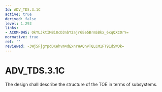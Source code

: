 ```yaml
---
Id: ADV_TDS.3.1C
active: true
derived: false
level: 1.293
links:
- ACOM-045: OkYLJktIM8iUcD3nbY2ajr6Ee5BrmSBkx_6xqQXCOrY=
normative: true
ref: ''
reviewed: -3Wj5FjgYpdDKWhvm4dExnrHAQnvTQLCM1FT91dSWOk=
---
```


# ADV_TDS.3.1C

The design shall describe the structure of the TOE in terms of subsystems.